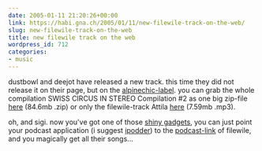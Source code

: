 ```yaml
---
date: 2005-01-11 21:20:26+00:00
link: https://habi.gna.ch/2005/01/11/new-filewile-track-on-the-web/
slug: new-filewile-track-on-the-web
title: new filewile track on the web
wordpress_id: 712
categories:
- music
---
```



dustbowl and deejot have released a new track. this time they did not release it on their page, but on the [alpinechic-label](http://www.alpinechic.net). you can grab the whole compilation SWISS CIRCUS IN STEREO Compilation #2 as one big zip-file [here](http://www.alpinechic.net/ac/zip/ac011.zip) (84.6mb .zip) or only the filewile-track Attila [here](http://www.alpinechic.net/ac/mp3/ac011-05_filewile-attila.mp3) (7.59mb .mp3).



oh, and sigi. now you've got one of those [shiny gadgets](https://apple.com/ipod/), you can just point your podcast application (i suggest [ipodder](http://ipodder.sourceforge.net/)) to the [podcast-link](http://filewile.com/podcast.php) of filewile, and you magically get all their songs...

